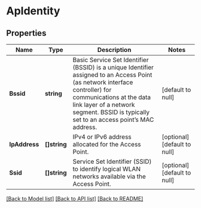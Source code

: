 # ApIdentity

## Properties
Name | Type | Description | Notes
------------ | ------------- | ------------- | -------------
**Bssid** | **string** | Basic Service Set Identifier (BSSID) is a unique Identifier assigned to an Access Point (as network interface controller) for communications at the data link layer of a network segment.  BSSID is typically set to an access point’s MAC address. | [default to null]
**IpAddress** | **[]string** | IPv4 or IPv6 address allocated for the Access Point. | [optional] [default to null]
**Ssid** | **[]string** | Service Set Identifier (SSID) to identify logical WLAN networks available via the Access Point.  | [optional] [default to null]

[[Back to Model list]](../README.md#documentation-for-models) [[Back to API list]](../README.md#documentation-for-api-endpoints) [[Back to README]](../README.md)


